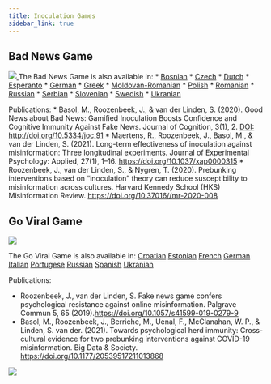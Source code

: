 ```yaml
---
title: Inoculation Games
sidebar_link: true
---
```


<p><h2>Bad News Game</h2>
<a href = "https://www.getbadnews.com/#intro" target = "_blank">
<img src = "{{site.url}}/assets/img/bad-news.png"> 
</a>
The Bad News Game is also available in:
* <a href = "www.getbadnewsbosnia.com">Bosnian</a>
* <a href = "www.getbadnews.cz">Czech</a>
* <a href = "www.slechtnieuws.nl">Dutch</a>
* <a href = "www.badnewsesperanto.com">Esperanto</a>
* <a href = "www.getbadnews.de">German</a>
* <a href = "www.getbadnews.gr">Greek</a>
* <a href = "www.getbadnewsmoldova.com">Moldovan-Romanian</a>
* <a href = "www.getbadnews.pl">Polish</a>
* <a href = "www.getbadnews.ro">Romanian</a>
* <a href = "www.getbadnewsrussian.com">Russian</a>
* <a href = "www.getbadnews.rs">Serbian</a>
* <a href = "www.getbadnews.si">Slovenian</a>
* <a href = "www.badnewsgame.se">Swedish</a>
* <a href = "www.getbadnewsukraine.com">Ukranian</a>
</p>
Publications: 
* Basol, M., Roozenbeek, J., & van der Linden, S. (2020). Good News about Bad News: Gamified Inoculation Boosts Confidence and Cognitive Immunity Against Fake News. Journal of Cognition, 3(1), 2. <a href = "http://doi.org/10.5334/joc.91
" target = "_blank">DOI: http://doi.org/10.5334/joc.91</a>
* Maertens, R., Roozenbeek, J., Basol, M., & van der Linden, S. (2021). Long-term effectiveness of inoculation against misinformation: Three longitudinal experiments. Journal of Experimental Psychology: Applied, 27(1), 1–16. <a href = "https://doi.org/10.1037/xap0000315">https://doi.org/10.1037/xap0000315</a>
* Roozenbeek, J., van der Linden, S., & Nygren, T. (2020). Prebunking interventions based on “inoculation” theory can reduce susceptibility to misinformation across cultures. Harvard Kennedy School (HKS) Misinformation Review. <a href = "https://doi.org/10.37016//mr-2020-008">https://doi.org/10.37016//mr-2020-008</a>

<p>
<h2>Go Viral Game</h2>
<a href = "https://www.goviralgame.com/en?gclid=Cj0KCQiA0eOPBhCGARIsAFIwTs6TVo6lF-P0WRmRFqnsoNEHVno-pguxo3QQl9IomU0zU9MDcFSvAaMaAlfgEALw_wcB"  target = "_blank">
<img src = "{{site.url}}/assets/img/go-viral.png"> 
</a>
</p>
The Go Viral Game is also available in:
<a href ="https://www.goviralgame.com/hr" targete = "_blank">Croatian</a>
<a href ="https://www.goviralgame.com/et" target = "_blank">Estonian</a>
<a href = "https://www.goviralgame.com/fr" target = "_blank">French</a>
<a href = "https://www.goviralgame.com/de" target = "_blank">German</a>
<a href = "https://www.goviralgame.com/it" target = "_blank">Italian</a>
<a href = "https://www.goviralgame.com/pt" target = "_blank">Portugese</a>
<a href = "https://www.goviralgame.com/ru" target = "_blank">Russian</a>
<a href = "https://www.goviralgame.com/es" target = "_blank">Spanish</a>
<a href = "https://www.goviralgame.com/ua" target = "_blank">Ukranian</a>

Publications: 
* Roozenbeek, J., van der Linden, S. Fake news game confers psychological resistance against online misinformation. Palgrave Commun 5, 65 (2019).<a href = "https://doi.org/10.1057/s41599-019-0279-9" target = "_blank">https://doi.org/10.1057/s41599-019-0279-9</a>
*   Basol, M., Roozenbeek, J., Berriche, M., Uenal, F., McClanahan, W. P., & Linden, S. van der. (2021). Towards psychological herd immunity: Cross-cultural evidence for two prebunking interventions against COVID-19 misinformation. Big Data & Society. <a href = "https://doi.org/10.1177/20539517211013868" target = "_blank">https://doi.org/10.1177/20539517211013868</a>

<p><a href = "https://whatsapp.aboutbadnews.com/#/intro" target = "_blank">
<img src = "{{site.url}}/assets/img/join-this-group.png"> 
</a>
</p>
